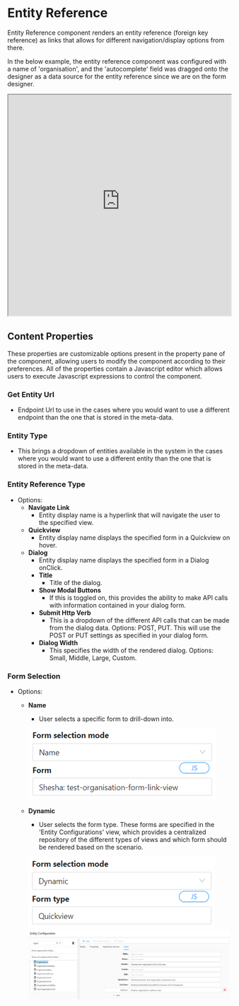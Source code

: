 # Entity Reference

Entity Reference component renders an entity reference (foreign key reference) as links that allows for different navigation/display options from there.

In the below example, the entity reference component was configured with a name of 'organisation', and the 'autocomplete' field was dragged onto the designer as a data source for the entity reference since we are on the form designer.

<iframe width="100%" height="500" src="https://pd-docs-adminportal-test.shesha.dev/shesha/forms-designer/?id=b0bf7ab6-5ef8-4a76-8610-fcac32b5953b" title="Entity Reference Component" ></iframe>

## Content Properties

These properties are customizable options present in the property pane of the component, allowing users to modify the component according to their preferences. All of the properties contain a Javascript editor which allows users to execute Javascript expressions to control the component.

### Get Entity Url

- Endpoint Url to use in the cases where you would want to use a different endpoint than the one that is stored in the meta-data.

### Entity Type

- This brings a dropdown of entities available in the system in the cases where you would want to use a different entity than the one that is stored in the meta-data.

### Entity Reference Type

- Options:
  - **Navigate Link**
    - Entity display name is a hyperlink that will navigate the user to the specified view.
  - **Quickview**
    - Entity display name displays the specified form in a Quickview on hover.
  - **Dialog**
    - Entity display name displays the specified form in a Dialog onClick.
    - **Title**
      - Title of the dialog.
    - **Show Modal Buttons**
      - If this is toggled on, this provides the ability to make API calls with information contained in your dialog form.
    - **Submit Http Verb**
      - This is a dropdown of the different API calls that can be made from the dialog data. Options: POST, PUT. This will use the POST or PUT settings as specified in your dialog form.
    - **Dialog Width**
      - This specifies the width of the rendered dialog. Options: Small, Middle, Large, Custom.

### Form Selection

- Options:

  - **Name**

    - User selects a specific form to drill-down into.

    ![Image](./images/entityR1.png)

  - **Dynamic**

    - User selects the form type. These forms are specified in the 'Entity Configurations' view, which provides a centralized repository of the different types of views and which form should be rendered based on the scenario.

    ![Image](./images/entityR2.png)
    ![Image](./images/entityR3.png)
